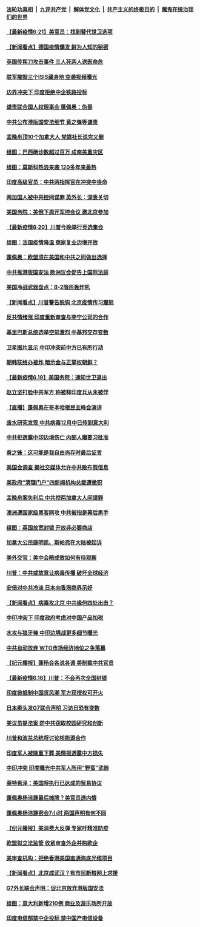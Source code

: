 

####  [法轮功真相](../../../../basic/blob/master/README.md?t=06211202) &nbsp;|&nbsp; [九评共产党](../../../../9ping.md/blob/master/README.md?t=06211202) &nbsp;|&nbsp; [解体党文化](../../../../jtdwh.md/blob/master/README.md?t=06211202)  &nbsp;|&nbsp; [共产主义的终极目的](../../../../gczydzjmd.md/blob/master/README.md?t=06211202) &nbsp;|&nbsp; [魔鬼在统治我们的世界](../../../../mgztzwmdsj.md/blob/master/README.md?t=06211202) 

#### [【最新疫情6·21】美官员：找到替代世卫选项](../pages/nsc418/n12196332.md?t=06211202) 

#### [【新闻看点】德国疫情爆发 鲜为人知的秘密](../pages/nsc418/n12200936.md?t=06211202) 

#### [英国传挥刀攻击事件 三人死两人送医命危](../pages/nsc418/n12201032.md?t=06211202) 

#### [联军摧毁三个ISIS藏身地 空袭视频曝光](../pages/nsc418/n12200929.md?t=06211202) 

#### [边界冲突下 印度拒绝中企铁路投标](../pages/nsc418/n12200851.md?t=06211202) 

#### [谴责联合国人权理事会 蓬佩奥：伪善](../pages/nsc418/n12200748.md?t=06211202) 

#### [中共公布港版国安法细节 黄之锋等谴责](../pages/nsc418/n12200535.md?t=06211202) 

#### [孟晚舟顶10个加拿大人 党媒社长说完又删](../pages/nsc418/n12200398.md?t=06211202) 

#### [组图：巴西确诊数超过百万 成南美重灾区](../pages/nsc418/n12200146.md?t=06211202) 

#### [组图：莫斯科热浪来袭 120多年来最热](../pages/nsc418/n12198528.md?t=06211202) 

#### [印度高级官员：中共两指挥官在冲突中丧命](../pages/nsc418/n12200340.md?t=06211202) 

#### [两加国人被中共控间谍罪 英外长：深表关切](../pages/nsc418/n12200284.md?t=06211202) 

#### [美国务院：美俄下周开军控会议 邀北京参加](../pages/nsc418/n12200097.md?t=06211202) 

#### [【最新疫情6·20】川普今晚举行竞选集会](../pages/nsc418/n12199376.md?t=06211202) 

#### [组图：法国疫情降温 商家复业边境开放](../pages/nsc418/n12197405.md?t=06211202) 

#### [蓬佩奥：欧盟须在美国和中共之间做出选择](../pages/nsc418/n12199184.md?t=06211202) 

#### [中共推港版国安法 欧洲议会促告上国际法庭](../pages/nsc418/n12199257.md?t=06211202) 

#### [美国冷战武器盘点：B-2隐形轰炸机](../pages/nsc418/n12199226.md?t=06211202) 

#### [【新闻看点】川普警告脱钩 北京疫情传习震怒](../pages/nsc418/n12198957.md?t=06211202) 

#### [反共情绪涨 印度重新审查与李宁公司的合作](../pages/nsc418/n12199030.md?t=06211202) 

#### [基里巴斯总统选举空前激烈 中基邦交存变数](../pages/nsc418/n12199073.md?t=06211202) 

#### [卫星图片显示 中印冲突前中方已有所行动](../pages/nsc418/n12198966.md?t=06211202) 

#### [朝韩联络办被炸 暗示金与正掌权朝鲜？](../pages/nsc418/n12198651.md?t=06211202) 

#### [【最新疫情6.19】美国务院：通知世卫退出](../pages/nsc418/n12196803.md?t=06211202) 

#### [赵立坚打脸中共军方 称被释印度兵从未被俘](../pages/nsc418/n12198632.md?t=06211202) 

#### [【直播】蓬佩奥在哥本哈根民主峰会演讲](../pages/nsc418/n12198355.md?t=06211202) 

#### [废水研究发现 中共病毒12月中已传到意大利](../pages/nsc418/n12198335.md?t=06211202) 

#### [中共拒透露中印边境伤亡 内部人曝要习批准](../pages/nsc418/n12198521.md?t=06211202) 

#### [黄之锋：这可能是我自由尚存时最后证言](../pages/nsc418/n12198585.md?t=06211202) 

#### [美国会调查 揭社交媒体允许中共散布假信息](../pages/nsc418/n12198310.md?t=06211202) 

#### [美政府“清理门户”四新闻机构总裁遭撤职](../pages/nsc418/n12198300.md?t=06211202) 

#### [孟晚舟案失利后 中共控两加拿大人间谍罪](../pages/nsc418/n12197993.md?t=06211202) 

#### [澳洲遭国家级黑客网攻 中共被指是幕后黑手](../pages/nsc418/n12197232.md?t=06211202) 

#### [组图：英国放宽封锁 开放非必要商店](../pages/nsc418/n12194454.md?t=06211202) 

#### [加拿大公民康明凯、斯帕弗在大陆被起诉](../pages/nsc418/n12197374.md?t=06211202) 

#### [美外交官：美中会晤成效如何有待观察](../pages/nsc418/n12196954.md?t=06211202) 

#### [川普：中共或故意让病毒传播 破坏全球经济](../pages/nsc418/n12196283.md?t=06211202) 

#### [安倍对中共冷淡 日本向香港商界示好](../pages/nsc418/n12196586.md?t=06211202) 

#### [【新闻看点】病毒攻北京 中共缘何四处出击？](../pages/nsc418/n12196497.md?t=06211202) 

#### [中印冲突下 印度政府考虑对中国产品加税](../pages/nsc418/n12196479.md?t=06211202) 

#### [水攻与狼牙棒 中印边境战更多细节曝光](../pages/nsc418/n12196307.md?t=06211202) 

#### [中共自动放弃 WTO市场经济地位之争落幕](../pages/nsc418/n12196264.md?t=06211202) 

#### [【纪元播报】蓬杨会各说各调 美制裁中共官员](../pages/nsc418/n12196138.md?t=06211202) 

#### [【最新疫情6.18】川普：不会再次全国封锁](../pages/nsc418/n12193644.md?t=06211202) 

#### [印度掀抵制中国货风潮 军方获授权可开火](../pages/nsc418/n12195858.md?t=06211202) 

#### [日本牵头发G7联合声明 习访日恐有变数](../pages/nsc418/n12195483.md?t=06211202) 

#### [美议员提法案 防中共窃取校园研究和创新](../pages/nsc418/n12195563.md?t=06211202) 

#### [川普和波兰总统将讨论核能源合作](../pages/nsc418/n12195791.md?t=06211202) 

#### [印度军人被隆重下葬 美情报透露中方损失](../pages/nsc418/n12195687.md?t=06211202) 

#### [中印冲突 印度曝光中共军人所用“野蛮”武器](../pages/nsc418/n12195119.md?t=06211202) 

#### [莱特希泽：美国将执行已达成的贸易协议](../pages/nsc418/n12195278.md?t=06211202) 

#### [蓬佩奥杨洁篪最后摊牌？美官员透内情](../pages/nsc418/n12195078.md?t=06211202) 

#### [蓬佩奥杨洁篪密会7小时 两国声明有何不同](../pages/nsc418/n12194738.md?t=06211202) 

#### [【纪元播报】美消费大反弹 专家吁精准防疫](../pages/nsc418/n12193751.md?t=06211202) 

#### [欧盟拟立法监管 收紧审查外企并购欧企](../pages/nsc418/n12193604.md?t=06211202) 

#### [美审查机构：拒绝香港美国直通海底光缆项目](../pages/nsc418/n12193561.md?t=06211202) 

#### [【新闻看点】北京成武汉？有市民断粮网上求援](../pages/nsc418/n12193215.md?t=06211202) 

#### [G7外长联合声明：促北京放弃港版国安法](../pages/nsc418/n12193181.md?t=06211202) 

#### [组图：意大利新增210例 商业及游乐场所开放](../pages/nsc418/n12191439.md?t=06211202) 

#### [印度电信部禁中企投标 禁中国产电信设备](../pages/nsc418/n12193167.md?t=06211202) 

